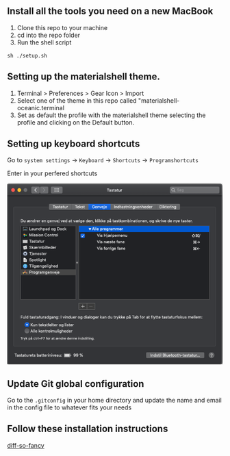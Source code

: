 ## Install all the tools you need on a new MacBook

1. Clone this repo to your machine
2. cd into the repo folder
3. Run the shell script


```
sh ./setup.sh
```

## Setting up the materialshell theme.

1. Terminal > Preferences > Gear Icon > Import
2. Select one of the theme in this repo called "materialshell-oceanic.terminal
3. Set as default the profile with the materialshell theme selecting the profile and clicking on the Default button.

## Setting up keyboard shortcuts

Go to `system settings` -> `Keyboard` -> `Shortcuts` -> `Programshortcuts`

Enter in your perfered shortcuts

![Program shortcuts](shortcuts.png?raw=true "Shortcuts")

## Update Git global configuration
Go to the `.gitconfig` in your home directory and update the name and email in the config file to whatever fits your needs


## Follow these installation instructions
[diff-so-fancy](https://github.com/so-fancy/diff-so-fancy)
